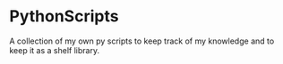 # PythonScripts
A collection of my own py scripts to keep track of my knowledge and to keep it as a shelf library.
